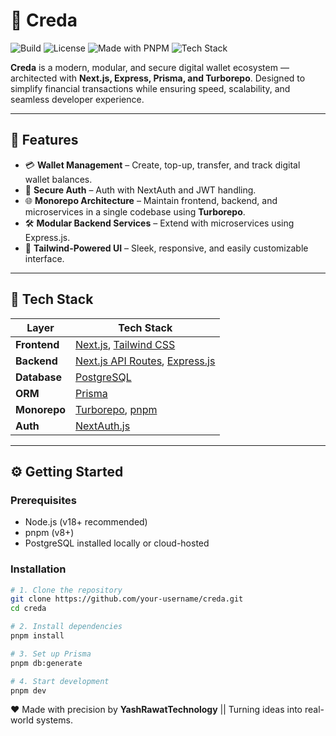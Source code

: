 # 🏦 Creda

![Build](https://img.shields.io/badge/build-passing-brightgreen)
![License](https://img.shields.io/badge/license-MIT-blue)
![Made with PNPM](https://img.shields.io/badge/package%20manager-pnpm-F69220?logo=pnpm)
![Tech Stack](https://img.shields.io/badge/stack-Next.js%20%7C%20Express%20%7C%20Prisma%20%7C%20Postgres%20%7C%20Turborepo-informational)

**Creda** is a modern, modular, and secure digital wallet ecosystem — architected with **Next.js, Express, Prisma, and Turborepo**. Designed to simplify financial transactions while ensuring speed, scalability, and seamless developer experience.

---

## 🚀 Features

- 💳 **Wallet Management** – Create, top-up, transfer, and track digital wallet balances.
- 🔐 **Secure Auth** – Auth with NextAuth and JWT handling.
- 🌐 **Monorepo Architecture** – Maintain frontend, backend, and microservices in a single codebase using **Turborepo**.
- 🛠️ **Modular Backend Services** – Extend with microservices using Express.js.
- 🎨 **Tailwind-Powered UI** – Sleek, responsive, and easily customizable interface.

---

## 🧱 Tech Stack

| Layer           | Tech Stack                                                  |
|----------------|-------------------------------------------------------------|
| **Frontend**    | [Next.js](https://nextjs.org/), [Tailwind CSS](https://tailwindcss.com/) |
| **Backend**     | [Next.js API Routes](https://nextjs.org/docs/api-routes), [Express.js](https://expressjs.com/) |
| **Database**    | [PostgreSQL](https://www.postgresql.org/)                  |
| **ORM**         | [Prisma](https://www.prisma.io/)                           |
| **Monorepo**    | [Turborepo](https://turbo.build/repo), [pnpm](https://pnpm.io/) |
| **Auth**        | [NextAuth.js](https://next-auth.js.org/)                   |

---


## ⚙️ Getting Started

### Prerequisites

- Node.js (v18+ recommended)
- pnpm (v8+)
- PostgreSQL installed locally or cloud-hosted

### Installation

```bash
# 1. Clone the repository
git clone https://github.com/your-username/creda.git
cd creda

# 2. Install dependencies
pnpm install

# 3. Set up Prisma
pnpm db:generate

# 4. Start development
pnpm dev
```
❤️ Made with precision by
**YashRawatTechnology** ||
Turning ideas into real-world systems.
